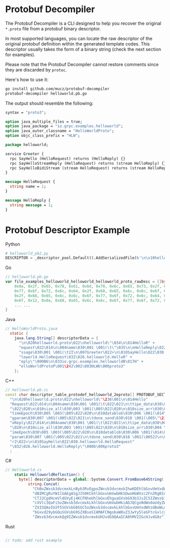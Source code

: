 # Protobuf Decompiler

The Protobuf Decompiler is a CLI designed to help you recover the original `*.proto` file from a protobuf binary descriptor.

In most supported languages, you can locate the raw descriptor of the original protobuf definition within the generated template codes. This descriptor usually takes the form of a binary string (check the next section for examples).

Please note that the Protobuf Decompiler cannot restore comments since they are discarded by `protoc`.

Here's how to use it:
```sh
go install github.com/mucz/protobuf-decompiler    
protobuf-decompiler helloworld.pb.go
```

The output should resemble the following:
```proto
syntax = "proto3";

option java_multiple_files = true;
option java_package = "io.grpc.examples.helloworld";
option java_outer_classname = "HelloWorldProto";
option objc_class_prefix = "HLW";

package helloworld;

service Greeter {
  rpc SayHello (HelloRequest) returns (HelloReply) {}
  rpc SayHelloStreamReply (HelloRequest) returns (stream HelloReply) {}
  rpc SayHelloBidiStream (stream HelloRequest) returns (stream HelloReply) {}
}

message HelloRequest {
  string name = 1;
}

message HelloReply {
  string message = 1;
}
```

# Protobuf Descriptor Example

Python
```py
# helloworld_pb2.py
DESCRIPTOR = _descriptor_pool.Default().AddSerializedFile(b'\n\x10helloworld.proto\x12\nhelloworld\"\x1c\n\x0cHelloRequest\x12\x0c\n\x04name\x18\x01 \x01(\t\"\x1d\n\nHelloReply\x12\x0f\n\x07message\x18\x01 \x01(\t2I\n\x07Greeter\x12>\n\x08SayHello\x12\x18.helloworld.HelloRequest\x1a\x16.helloworld.HelloReply\"\x00\x42\x36\n\x1bio.grpc.examples.helloworldB\x0fHelloWorldProtoP\x01\xa2\x02\x03HLWb\x06proto3')
```

Go
```go
// helloworld.pb.go
var file_examples_helloworld_helloworld_helloworld_proto_rawDesc = []byte{
	0x0a, 0x2f, 0x65, 0x78, 0x61, 0x6d, 0x70, 0x6c, 0x65, 0x73, 0x2f, 0x68, 0x65, 0x6c, 0x6c, 0x6f,
	0x77, 0x6f, 0x72, 0x6c, 0x64, 0x2f, 0x68, 0x65, 0x6c, 0x6c, 0x6f, 0x77, 0x6f, 0x72, 0x6c, 0x64,
	0x2f, 0x68, 0x65, 0x6c, 0x6c, 0x6f, 0x77, 0x6f, 0x72, 0x6c, 0x64, 0x2e, 0x70, 0x72, 0x6f, 0x74,
	0x6f, 0x12, 0x0a, 0x68, 0x65, 0x6c, 0x6c, 0x6f, 0x77, 0x6f, 0x72, 0x6c, 0x64, 0x22, 0x22, 0x0a,
    ... ... 
}
```

Java
```Java
// HelloWorldProto.java
  static {
    java.lang.String[] descriptorData = {
      "\n\020helloworld.proto\022\nhelloworld\"\034\n\014HelloR" +
      "equest\022\014\n\004name\030\001 \001(\t\"\035\n\nHelloReply\022\017\n\007me" +
      "ssage\030\001 \001(\t2I\n\007Greeter\022>\n\010SayHello\022\030.hel" +
      "loworld.HelloRequest\032\026.helloworld.HelloR" +
      "eply\"\000B6\n\033io.grpc.examples.helloworldB\017H" +
      "elloWorldProtoP\001\242\002\003HLWb\006proto3"
    };
```

C++
```c++
// helloworld.pb.cc
const char descriptor_table_protodef_helloworld_2eproto[] PROTOBUF_SECTION_VARIABLE(protodesc_cold) =
  "\n\020helloworld.proto\022\nhelloworld\"\236\001\n\014Hello"
  "Request\022\014\n\004name\030\001 \001(\t\022\021\n\ttipe_data\030\002 \003(\005"
  "\022\020\n\010size_all\030\003 \001(\005\022\020\n\010size_arr\030\004 \003(\005\022\021\n\t"
  "timeEpoch\030\005 \003(\005\022\020\n\010datablob\030\006 \001(\014\022\021\n\tfla"
  "gparam\030\007 \001(\005\022\021\n\tdone_send\030\010 \001(\005\"\234\001\n\nHell"
  "oReply\022\014\n\004name\030\001 \001(\t\022\021\n\ttipe_data\030\002 \003(\005\022"
  "\020\n\010size_all\030\003 \001(\005\022\020\n\010size_arr\030\004 \003(\005\022\021\n\tt"
  "imeEpoch\030\005 \003(\005\022\020\n\010datablob\030\006 \001(\014\022\021\n\tflag"
  "param\030\007 \001(\005\022\021\n\tdone_send\030\010 \001(\0052J\n\010Greete"
  "r2\022>\n\010SayHello\022\030.helloworld.HelloRequest"
  "\032\026.helloworld.HelloReply\"\000b\006proto3"
  ;
```

C#
```c#
// Helloworld.cs
    static HelloworldReflection() {
      byte[] descriptorData = global::System.Convert.FromBase64String(
          string.Concat(
            "ChBoZWxsb3dvcmxkLnByb3RvEgpoZWxsb3dvcmxkIhwKDEhlbGxvUmVxdWVz",
            "dBIMCgRuYW1lGAEgASgJIh0KCkhlbGxvUmVwbHkSDwoHbWVzc2FnZRgBIAEo",
            "CTJJCgdHcmVldGVyEj4KCFNheUhlbGxvEhguaGVsbG93b3JsZC5IZWxsb1Jl",
            "cXVlc3QaFi5oZWxsb3dvcmxkLkhlbGxvUmVwbHkiADJQCgxNdWx0aUdyZWV0",
            "ZXISQAoIU2F5SGVsbG8SGC5oZWxsb3dvcmxkLkhlbGxvUmVxdWVzdBoWLmhl",
            "bGxvd29ybGQuSGVsbG9SZXBseSIAMAFCNgobaW8uZ3JwYy5leGFtcGxlcy5o",
            "ZWxsb3dvcmxkQg9IZWxsb1dvcmxkUHJvdG9QAaICA0hMV2IGcHJvdG8z"));
```

Rust 
```rs

// todo: add rust example
```
